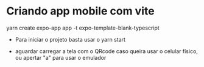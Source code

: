 # Criando app mobile com vite

yarn create expo-app app -t expo-template-blank-typescript

- Para iniciar o projeto basta usar o 
yarn start

- aguardar carregar a tela com o QRcode caso queira usar o celular físico, ou apertar "a" para usar o emulador